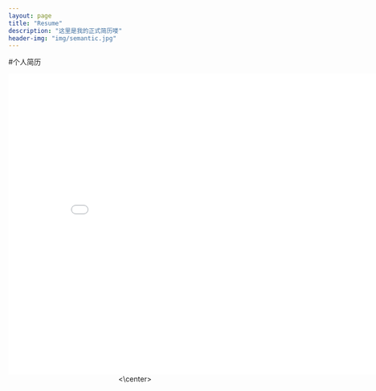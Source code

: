 ```yaml
---
layout: page
title: "Resume"
description: "这里是我的正式简历喽"  
header-img: "img/semantic.jpg"  
---
```


#个人简历
<center><embed src="resume.pdf" width="850" height="600"><\center>
